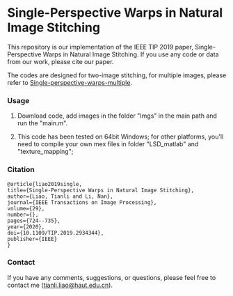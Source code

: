 # Single-Perspective Warps in Natural Image Stitching

This repository is our implementation of the IEEE TIP 2019 paper, Single-Perspective Warps in Natural Image Stitching. If you use any code or data from our work, please cite our paper.

The codes are designed for two-image stitching, for multiple images, please refer to [Single-perspective-warps-multiple](https://github.com/tlliao/Single-perspective-warps-multiple).

### Usage

1. Download code, add images in the folder "Imgs" in the main path and run the "main.m".

2. This code has been tested on 64bit Windows; for other platforms, you'll need to compile your own mex files in folder "LSD_matlab" and "texture_mapping";


### Citation
```
@article{liao2019single,
title={Single-Perspective Warps in Natural Image Stitching},
author={Liao, Tianli and Li, Nan},
journal={IEEE Transactions on Image Processing},
volume={29},
number={},
pages={724--735},
year={2020},
doi={10.1109/TIP.2019.2934344},
publisher={IEEE}
}
```

### Contact

If you have any comments, suggestions, or questions, please feel free to contact me (tianli.liao@haut.edu.cn).
